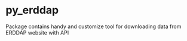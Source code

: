 # py_erddap
Package contains handy and customize tool for downloading data from ERDDAP website with API
